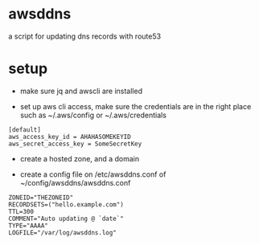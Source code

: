 # awsddns

a script for updating dns records with route53


# setup

* make sure jq and awscli are installed

* set up aws cli access, make sure the credentials are in the right place
such as ~/.aws/config or ~/.aws/credentials

```
[default]
aws_access_key_id = AHAHASOMEKEYID
aws_secret_access_key = SomeSecretKey
```

* create a hosted zone, and a domain

* create a config file on /etc/awsddns.conf of ~/config/awsddns/awsddns.conf

```
ZONEID="THEZONEID"
RECORDSETS=("hello.example.com")
TTL=300
COMMENT="Auto updating @ `date`"
TYPE="AAAA"
LOGFILE="/var/log/awsddns.log"
```
